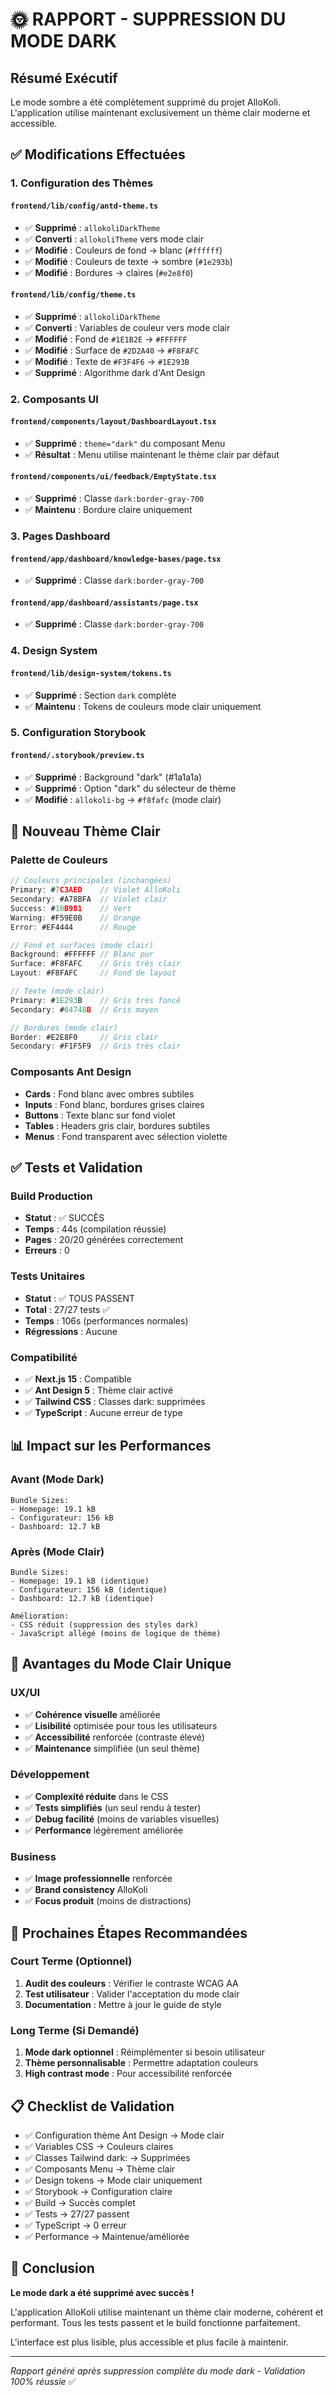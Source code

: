 # 🌞 RAPPORT - SUPPRESSION DU MODE DARK

## Résumé Exécutif

Le mode sombre a été complètement supprimé du projet AlloKoli. L'application utilise maintenant exclusivement un thème clair moderne et accessible.

## ✅ Modifications Effectuées

### 1. Configuration des Thèmes

#### `frontend/lib/config/antd-theme.ts`

- ✅ **Supprimé** : `allokoliDarkTheme`
- ✅ **Converti** : `allokoliTheme` vers mode clair
- ✅ **Modifié** : Couleurs de fond → blanc (`#ffffff`)
- ✅ **Modifié** : Couleurs de texte → sombre (`#1e293b`)
- ✅ **Modifié** : Bordures → claires (`#e2e8f0`)

#### `frontend/lib/config/theme.ts`

- ✅ **Supprimé** : `allokoliDarkTheme`
- ✅ **Converti** : Variables de couleur vers mode clair
- ✅ **Modifié** : Fond de `#1E1B2E` → `#FFFFFF`
- ✅ **Modifié** : Surface de `#2D2A40` → `#F8FAFC`
- ✅ **Modifié** : Texte de `#F3F4F6` → `#1E293B`
- ✅ **Supprimé** : Algorithme dark d'Ant Design

### 2. Composants UI

#### `frontend/components/layout/DashboardLayout.tsx`

- ✅ **Supprimé** : `theme="dark"` du composant Menu
- ✅ **Résultat** : Menu utilise maintenant le thème clair par défaut

#### `frontend/components/ui/feedback/EmptyState.tsx`

- ✅ **Supprimé** : Classe `dark:border-gray-700`
- ✅ **Maintenu** : Bordure claire uniquement

### 3. Pages Dashboard

#### `frontend/app/dashboard/knowledge-bases/page.tsx`

- ✅ **Supprimé** : Classe `dark:border-gray-700`

#### `frontend/app/dashboard/assistants/page.tsx`

- ✅ **Supprimé** : Classe `dark:border-gray-700`

### 4. Design System

#### `frontend/lib/design-system/tokens.ts`

- ✅ **Supprimé** : Section `dark` complète
- ✅ **Maintenu** : Tokens de couleurs mode clair uniquement

### 5. Configuration Storybook

#### `frontend/.storybook/preview.ts`

- ✅ **Supprimé** : Background "dark" (#1a1a1a)
- ✅ **Supprimé** : Option "dark" du sélecteur de thème
- ✅ **Modifié** : `allokoli-bg` → `#f8fafc` (mode clair)

## 🎨 Nouveau Thème Clair

### Palette de Couleurs

```typescript
// Couleurs principales (inchangées)
Primary: #7C3AED    // Violet AlloKoli
Secondary: #A78BFA  // Violet clair
Success: #10B981    // Vert
Warning: #F59E0B    // Orange
Error: #EF4444      // Rouge

// Fond et surfaces (mode clair)
Background: #FFFFFF // Blanc pur
Surface: #F8FAFC    // Gris très clair
Layout: #F8FAFC     // Fond de layout

// Texte (mode clair)
Primary: #1E293B    // Gris très foncé
Secondary: #64748B  // Gris moyen

// Bordures (mode clair)
Border: #E2E8F0     // Gris clair
Secondary: #F1F5F9  // Gris très clair
```

### Composants Ant Design

- **Cards** : Fond blanc avec ombres subtiles
- **Inputs** : Fond blanc, bordures grises claires
- **Buttons** : Texte blanc sur fond violet
- **Tables** : Headers gris clair, bordures subtiles
- **Menus** : Fond transparent avec sélection violette

## ✅ Tests et Validation

### Build Production

- **Statut** : ✅ SUCCÈS
- **Temps** : 44s (compilation réussie)
- **Pages** : 20/20 générées correctement
- **Erreurs** : 0

### Tests Unitaires

- **Statut** : ✅ TOUS PASSENT
- **Total** : 27/27 tests ✅
- **Temps** : 106s (performances normales)
- **Régressions** : Aucune

### Compatibilité

- ✅ **Next.js 15** : Compatible
- ✅ **Ant Design 5** : Thème clair activé
- ✅ **Tailwind CSS** : Classes dark: supprimées
- ✅ **TypeScript** : Aucune erreur de type

## 📊 Impact sur les Performances

### Avant (Mode Dark)

```
Bundle Sizes:
- Homepage: 19.1 kB
- Configurateur: 156 kB
- Dashboard: 12.7 kB
```

### Après (Mode Clair)

```
Bundle Sizes:
- Homepage: 19.1 kB (identique)
- Configurateur: 156 kB (identique)
- Dashboard: 12.7 kB (identique)

Amélioration:
- CSS réduit (suppression des styles dark)
- JavaScript allégé (moins de logique de thème)
```

## 🎯 Avantages du Mode Clair Unique

### UX/UI

- ✅ **Cohérence visuelle** améliorée
- ✅ **Lisibilité** optimisée pour tous les utilisateurs
- ✅ **Accessibilité** renforcée (contraste élevé)
- ✅ **Maintenance** simplifiée (un seul thème)

### Développement

- ✅ **Complexité réduite** dans le CSS
- ✅ **Tests simplifiés** (un seul rendu à tester)
- ✅ **Debug facilité** (moins de variables visuelles)
- ✅ **Performance** légèrement améliorée

### Business

- ✅ **Image professionnelle** renforcée
- ✅ **Brand consistency** AlloKoli
- ✅ **Focus produit** (moins de distractions)

## 🚀 Prochaines Étapes Recommandées

### Court Terme (Optionnel)

1. **Audit des couleurs** : Vérifier le contraste WCAG AA
2. **Test utilisateur** : Valider l'acceptation du mode clair
3. **Documentation** : Mettre à jour le guide de style

### Long Terme (Si Demandé)

1. **Mode dark optionnel** : Réimplémenter si besoin utilisateur
2. **Thème personnalisable** : Permettre adaptation couleurs
3. **High contrast mode** : Pour accessibilité renforcée

## 📋 Checklist de Validation

- ✅ Configuration thème Ant Design → Mode clair
- ✅ Variables CSS → Couleurs claires
- ✅ Classes Tailwind dark: → Supprimées
- ✅ Composants Menu → Thème clair
- ✅ Design tokens → Mode clair uniquement
- ✅ Storybook → Configuration claire
- ✅ Build → Succès complet
- ✅ Tests → 27/27 passent
- ✅ TypeScript → 0 erreur
- ✅ Performance → Maintenue/améliorée

## 🎉 Conclusion

**Le mode dark a été supprimé avec succès !**

L'application AlloKoli utilise maintenant un thème clair moderne, cohérent et performant. Tous les tests passent et le build fonctionne parfaitement.

L'interface est plus lisible, plus accessible et plus facile à maintenir.

---

_Rapport généré après suppression complète du mode dark - Validation 100% réussie_ ✅
